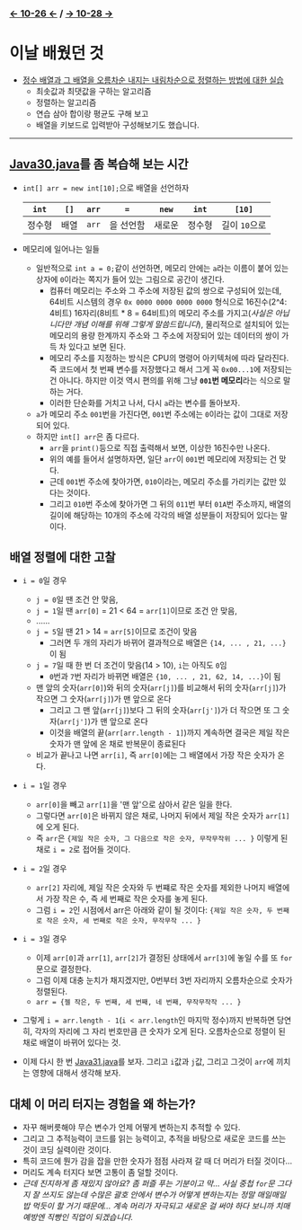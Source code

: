 ### [← 10-26 ←](/221011-_JAVA/22-10/221026/) / [→ 10-28 →](/221011-_JAVA/22-10/221028/)

# 이날 배웠던 것

- [정수 배열과 그 배열을 오름차순 내지는 내림차순으로 정렬하는 방법에 대한 실습](/221011-_JAVA/22-10/221027/javastudy56/javastudy/src/javastudy/Java31.java)
    - 최솟값과 최댓값을 구하는 알고리즘
    - 정렬하는 알고리즘
    - 연습 삼아 합이랑 평균도 구해 보고
    - 배열을 키보드로 입력받아 구성해보기도 했습니다.

---

## [Java30.java](/221011-_JAVA/22-10/221026/javastudy56/javastudy/src/javastudy/Java30.java)를 좀 복습해 보는 시간

- `int[] arr = new int[10];`으로 배열을 선언하자

    | `int` | `[]` | `arr` | `=` | `new` | `int` | `[10]` |
    |---|---|---|---|---|---|---|
    | 정수형 | 배열 | `arr` | 을 선언함 | 새로운 | 정수형 | 길이 `10`으로 |

- 메모리에 일어나는 일들
    - 일반적으로 `int a = 0;`같이 선언하면, 메모리 안에는 `a`라는 이름이 붙어 있는 상자에 `0`이라는 쪽지가 들어 있는 그림으로 공간이 생긴다.
        - 컴퓨터 메모리는 주소와 그 주소에 저장된 값의 쌍으로 구성되어 있는데, 64비트 시스템의 경우 `0x 0000 0000 0000 0000` 형식으로 16진수(2^4: 4비트) 16자리(8비트 * 8 = 64비트)의 메모리 주소를 가지고(*사실은 아닙니다만 개념 이해를 위해 그렇게 말씀드립니다*), 물리적으로 설치되어 있는 메모리의 용량 한계까지 주소와 그 주소에 저장되어 있는 데이터의 쌍이 가득 차 있다고 보면 된다.
        - 메모리 주소를 지정하는 방식은 CPU의 명령어 아키텍처에 따라 달라진다. 즉 코드에서 첫 번째 변수를 저장했다고 해서 그게 꼭 `0x00...1`에 저장되는 건 아니다. 하지만 이것 역시 편의를 위해 그냥 **`001`번 메모리**라는 식으로 말하는 거다.
        - 이러한 단순화를 거치고 나서, 다시 `a`라는 변수를 돌아보자.
    - `a`가 메모리 주소 `001`번을 가진다면, `001`번 주소에는 `0`이라는 값이 그대로 저장되어 있다.
    - 하지만 `int[] arr`은 좀 다르다.
        - `arr`을 `print()`등으로 직접 출력해서 보면, 이상한 16진수만 나온다.
        - 위의 예를 들어서 설명하자면, 일단 `arr`이 `001`번 메모리에 저장되는 건 맞다.
        - 근데 `001`번 주소에 찾아가면, `010`이라는, 메모리 주소를 가리키는 값만 있다는 것이다.
        - 그리고 `010`번 주소에 찾아가면 그 뒤의 `011`번 부터 `01A`번 주소까지, 배열의 길이에 해당하는 10개의 주소에 각각의 배열 성분들이 저장되어 있다는 말이다.

## 배열 정렬에 대한 고찰

- `i = 0`일 경우
    - `j = 0`일 땐 조건 안 맞음,
    - `j = 1`일 땐 `arr[0]` = 21 < 64 = `arr[1]`이므로 조건 안 맞음,
    - ......
    - `j = 5`일 땐 21 > 14 = `arr[5]`이므로 조건이 맞음
        - 그러면 두 개의 자리가 바뀌어 결과적으로 배열은 `{14, ... , 21, ...}`이 됨
    - `j = 7`일 때 한 번 더 조건이 맞음(14 > 10), `i`는 아직도 `0`임
        - `0`번과 `7`번 자리가 바뀌면 배열은 `{10, ... , 21, 62, 14, ...}`이 됨
    - 맨 앞의 숫자(`arr[0]`)와 뒤의 숫자(`arr[j]`)를 비교해서 뒤의 숫자(`arr[j]`)가 작으면 그 숫자(`arr[j]`)가 맨 앞으로 온다
        - 그리고 그 맨 앞(`arr[j]`)보다 그 뒤의 숫자(`arr[j']`)가 더 작으면 또 그 숫자(`arr[j']`)가 맨 앞으로 온다
        - 이것을 배열의 끝(`arr[arr.length - 1]`)까지 계속하면 결국은 제일 작은 숫자가 맨 앞에 온 채로 반복문이 종료된다
    - 비교가 끝나고 나면 `arr[i]`, 즉 `arr[0]`에는 그 배열에서 가장 작은 숫자가 온다.

- `i = 1`일 경우 
    - `arr[0]`을 빼고 `arr[1]`을 '맨 앞'으로 삼아서 같은 일을 한다.
    - 그렇다면 `arr[0]`은 바뀌지 않은 채로, 나머지 뒤에서 제일 작은 숫자가 `arr[1]`에 오게 된다.
    - 즉 `arr`은 `{제일 작은 숫자, 그 다음으로 작은 숫자, 무작무작위 ... }` 이렇게 된 채로 `i = 2`로 접어들 것이다.

- `i = 2`일 경우
    - `arr[2]` 자리에, 제일 작은 숫자와 두 번쨰로 작은 숫자를 제외한 나머지 배열에서 가장 작은 수, 즉 세 번째로 작은 숫자를 놓게 된다.
    - 그럼 `i = 2`인 시점에서 arr은 아래와 같이 될 것이다: `{제일 작은 숫자, 두 번째로 작은 숫자, 세 번째로 작은 숫자, 무작무작 ... }`

- `i = 3`일 경우
    - 이제 `arr[0]`과 `arr[1]`, `arr[2]`가 결정된 상태에서 `arr[3]`에 놓일 수를 또 `for`문으로 결정한다.
    - 그럼 이제 대충 눈치가 채지겠지만, 0번부터 3번 자리까지 오름차순으로 숫자가 정렬된다.
    - `arr = {젤 작은, 두 번째, 세 번째, 네 번째, 무작무작작 ... }`

- 그렇게 `i = arr.length - 1`(`i < arr.length`인 마지막 정수)까지 반복하면 당연히, 각자의 자리에 그 자리 번호만큼 큰 숫자가 오게 된다. 오름차순으로 정렬이 된 채로 배열이 바뀌어 있다는 것.

- 이제 다시 한 번 [Java31.java](/221011-_JAVA/22-10/221027/javastudy56/javastudy/src/javastudy/Java31.java)를 보자. 그리고 `i`값과 `j`값, 그리고 그것이 `arr`에 끼치는 영향에 대해서 생각해 보자.

## 대체 이 머리 터지는 경험을 왜 하는가?

- 자꾸 해버릇해야 무슨 변수가 언제 어떻게 변하는지 추적할 수 있다.
- 그리고 그 추적능력이 코드를 읽는 능력이고, 추적을 바탕으로 새로운 코드를 쓰는 것이 코딩 실력이란 것이다.
- 특히 코드에 뭔가 감을 잡을 만한 숫자가 점점 사라져 갈 때 더 머리가 터질 것이다...
- 머리도 계속 터지다 보면 고통이 좀 덜할 것이다.
- *근데 진지하게 좀 재밌지 않아요? 좀 퍼즐 푸는 기분이고 막... 사실 중첩 `for`문 그다지 잘 쓰지도 않는데 수많은 괄호 안에서 변수가 어떻게 변하는지는 정말 매일매일 밥 먹듯이 할 거기 때문에... 계속 머리가 자극되고 새로운 걸 써야 하다 보니까 치매예방엔 직빵인 직업이 되겠습니다.*
